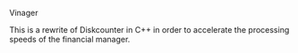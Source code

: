 Vinager

This is a rewrite of Diskcounter in C++ in order to accelerate the processing speeds of the financial manager.
